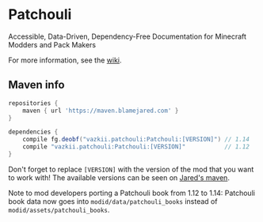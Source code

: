 # Patchouli
Accessible, Data-Driven, Dependency-Free Documentation for Minecraft Modders and Pack Makers

For more information, see the [wiki](https://github.com/Vazkii/Patchouli/wiki).

## Maven info

```gradle
repositories {
    maven { url 'https://maven.blamejared.com' }
}

dependencies {
    compile fg.deobf("vazkii.patchouli:Patchouli:[VERSION]") // 1.14
    compile "vazkii.patchouli:Patchouli:[VERSION]"           // 1.12
}
```

Don't forget to replace `[VERSION]` with the version of the mod that you want to work with! The available versions can be seen on [Jared's maven](https://maven.blamejared.com/vazkii/patchouli/Patchouli/).

Note to mod developers porting a Patchouli book from 1.12 to 1.14: Patchouli book data now goes into `modid/data/patchouli_books` instead of `modid/assets/patchouli_books`.